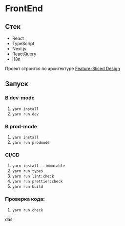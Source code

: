 # FrontEnd

## Стек

- React
- TypeScript
- Next.js
- ReactQuery
- i18n

Проект строится по архитектуре [Feature-Sliced Design](https://feature-sliced.design/ru/docs/get-started/overview)

## Запуск

### В dev-mode

1. `yarn install`
2. `yarn run dev`

### В prod-mode

1. `yarn install`
2. `yarn run prodmode`

### CI/CD

1. `yarn install --immutable`
2. `yarn run types`
3. `yarn run lint:check`
4. `yarn run prettier:check`
5. `yarn run build`

### Проверка кода:

1. `yarn run check`

das